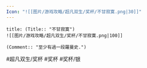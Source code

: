 ```yaml
---
Icon: "![[图片/游戏攻略/超凡双生/奖杯/不甘寂寞.png|30]]"
---
```

```ad-common-silver-trophy
title: (Title:: "不甘寂寞")
![[图片/游戏攻略/超凡双生/奖杯/不甘寂寞.png|100]]

(Comment:: "至少有過一段羅曼史.")
```

#超凡双生/奖杯 #奖杯 #奖杯/银
